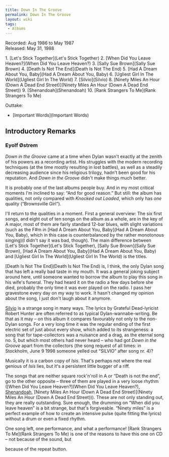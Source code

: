 ```yaml
---
title: Down In The Groove
permalink: Down In The Groove
layout: wiki
tags:
 - Albums
---
```


Recorded: Aug 1986 to May 1987  
Released: May 31, 1988

<div id="songs">
1.  [Let's Stick Together](Let's Stick Together)
2.  [When Did You Leave Heaven?](When Did You Leave Heaven?)
3.  [Sally Sue Brown](Sally Sue Brown)
4.  [Death Is Not The End](Death Is Not The End)
5.  [Had A Dream About You,
    Baby](Had A Dream About You, Baby)
6.  [Ugliest Girl In The World](Ugliest Girl In The World)
7.  [Silvio](Silvio)
8.  [Ninety Miles An Hour (Down A Dead End
    Street)](Ninety Miles An Hour (Down A Dead End Street))
9.  [Shenandoah](Shenandoah)
10. [Rank Strangers To Me](Rank Strangers To Me)

Outtake:

-   [Important Words](Important Words)

</div>
<div id="intro">
<h2>
Introductory Remarks

</h2>
<h3>
Eyolf Østrem

</h3>
<em>Down in the Groove </em>came at a time when Dylan wasn't exactly at
the zenith of his powers as a recording artist. His struggles with the
modern recording techniques (at the time mostly resulting in lost
battles), as well as a steadily decreasing audience since his religious
trilogy, hadn't been good for his reputation. And <em>Down in the Groove
</em>didn't make things much better.

It is probably one of the last albums people buy. And in my most
critical moments I'm inclined to say: “And for good reason.” But still:
the album has qualities, not only compared with <em>Knocked out
Loaded</em>, which only has <em>one</em> quality (“Brownsville Girl”).

I'll return to the qualities in a moment. First a general overview: The
six first songs, and eight out of ten songs on the album as a whole, are
in the key of A major, most of them are fairly standard 12-bar blues,
with slight variations (such as the F\#m in [Had A Dream About You,
Baby](Had A Dream About You, Baby), which in this case is
counterbalanced by the rather monotonous singing)(I didn't say it was
bad, though). The main difference between [Let's Stick
Together](Let's Stick Together), [Sally Sue
Brown](Sally Sue Brown), [Had A Dream About You,
Baby](Had A Dream About You, Baby) and [Ugliest Girl In The
World](Ugliest Girl In The World) is the titles.

[Death Is Not The End](Death Is Not The End) is, I think, the
only Dylan song that has left a really bad taste in my mouth. It was a
general joking subject around here, until someone wanted to borrow the
album to play this song in his wife's funeral. They had heard it on the
radio a few days before she died, probably the only time it was ever
played on the radio. I pass her gravestone every day on my way to work.
It hasn't changed my opinion about the song, I just don't laugh about it
anymore.

[Silvio](Silvio) is a strange song in many ways. The lyrics
by Grateful Dead-lyricist Robert Hunter are often referred to as typical
Dylan-wannabe-writing. Be that as it may – on this album it compares
favourably not only to the non-Dylan songs. For a very long time it was
the regular ending of the first electric set of just about every show,
which added to its strangeness: a song that for tape-collectors was a
nuisance and a drag, as the eternal song no. 5, but which most others
had never heard – who had got <em>Down in the Groove</em> apart from the
collectors (the song request of all times: in Stockholm, June 9 1998
someone yelled out “SILVIO” after song nr. 4)?

Musically it is a carbon copy of <em>Isis</em>. That's perhaps not where
the real genious of <em>Isis</em> lies, but it's a persistent little
bugger of a riff.

The songs that are neither square rock'n'roll in A or “Death is not the
end”, go to the other opposite – three of them are played in a very
loose rhythm ([When Did You Leave
Heaven?](When Did You Leave Heaven?),
[Shenandoah](Shenandoah), [Ninety Miles An Hour (Down A Dead
End Street)](Ninety Miles An Hour (Down A Dead End Street))).
These are not only standing out, they are really outstanding. Sure
enough, the drumming on “When did you leave heaven” is a bit strange,
but that's forgiveable. “Ninety miles” is a perfect example of how to
create an intensive pulse (quite fitting the lyrics) without a drum or
even a fixed rhythm.

One song left, one performance, and what a performance! [Rank Strangers
To Me](Rank Strangers To Me) is one of the reasons to have
this one on CD – not because of the sound, but

because of the repeat button.

</div>

